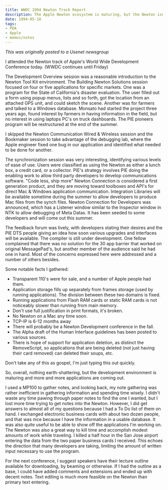 ```yaml
---
title: WWDC 1994 Newton Track Report
description: The Apple Newton ecosystem is maturing, but the Newton isn't a great way to take notes.
date: 1994-05-18
tags:
- PDA
- Apple
- memos/notes
---
```


_This was originally posted to a Usenet newsgroup_

I attended the Newton track of Apple's World Wide
Development Conference today. (WWDC continues until Friday)

The Development Overview session was a reasonable
introduction to the Newton Tool Kit environment. The
Building Newton Solutions session focused on four or five
applications for specific markets. One was a program for the
State of California's disaster evaluation. The user filled
out a form using popup menus, lists and so forth, got the
location from an attached GPS unit, and could sketch the
scene. Another was for farmers and talked to a Windows
database. Monsato had started the project three years ago,
found interest by farmers in having information in the
field, but no interest in using laptops PC's on truck
dashboards. The PIE pioneers program will be restructured
at the end of the summer.

I skipped the Newton Communication Wired & Wireless session
and the Bookmaker session to take advantage of the
debugging lab, where the Apple engineer fixed one bug in our
application and identified what needed to be done for
another.

The synchronization session was very interesting,
identifying various levels of ease of use. Users were
classified as using the Newton as either a lunch box, a
credit card, or a collector. PIE's strategy involves PIE
doing the enabling work to allow third party developers to
develop communications software. "Code less, ship more"
Newton Connection is considered a first generation product,
and they are moving toward toolboxes and API's for direct
Mac & Windows application communication. Integration
Libraries will be available sometime during the summer to
allow developers to produce Mac files from the synch files.
Newton Connection for Developers was announced, which has a
Listener window similar to the Inspector window in NTK to
allow debugging of Meta Datas. It has been seeded to some
developers and will come out this summer.

The feedback forum was lively, with developers stating their
desires and the PIE DTS people giving an idea how soon
various upgrades and interfaces will be available. The
compiler is still under development. One fellow complained
that there was no solution for the 30 app barrier that
worked on original MessagePad's, but another member of the
audience said he had one in hand. Most of the concerns
expressed here were addressed and a number of others besides.


Some notable facts I gathered:




* Transparent 110's were for sale, and a number of Apple people
	had them.
* Application storage fills up separately from frames storage
	(used by running applications). The division between these
	two domains is fixed.
* Running applications from Flash RAM cards or static RAM
	cards is not noticeably slower than running from main
	memory.
* Don't use full justification in print formats, it's broken.
* No Newton on a Mac any time soon.
* TCP-IP is 6-12 months away
* There will probably be a Newton Development conference in
	the fall.
* The Alpha draft of the Human Interface guidelines has been
	posted to various sources.
* There is hope of support for application deletion, as
	distinct the RemoveScript, so applications that are being
	deleted (not just having their card removed) can deleted
	their soups, etc.




Don't take any of this as gospel, I'm just typing this out
quickly.

So, overall, nothing earth-shattering, but the development
environment is maturing and more and more applications are
coming out.

I used a MP100 to gather notes, and looking back, my note
gathering was rather inefficient in gathering information
and spending time wisely. I didn't waste any time pawing
through paper notes to find the one I wanted, but I lost
more time trying to get notes into the Newton. However, I
did get answers to almost all of my questions because I had
a To Do list of them on hand. I exchanged electronic
business cards with about two dozen people, and that was
nice because I have the information in a usable database.
It was also quite useful to be able to show off the
applications I'm working on. The Newton was also a great
way to kill time and accomplish modest amounts of work while
traveling. I killed a half hour in the San Jose airport
entering the data from the two paper business cards I
received. This echoes the direction that many developers
are taking, limiting the amount of written input necessary
to use the program.

For the next conference, I suggest speakers have their
lecture outline available for downloading, by beaming or
otherwise. If I had the outline as a base, I could have
added comments and extensions and ended up with decent
notes. Text editing is much more feasible on the Newton than
primary text entering.


